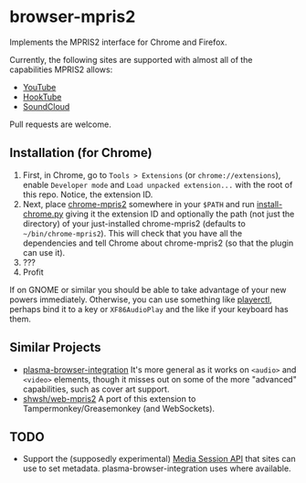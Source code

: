 # browser-mpris2
Implements the MPRIS2 interface for Chrome and Firefox.

Currently, the following sites are supported with almost all of the capabilities MPRIS2 allows:
* [YouTube](https://youtube.com)
* [HookTube](https://hooktube.com)
* [SoundCloud](https://soundcloud.com)

Pull requests are welcome.

## Installation (for Chrome)
1. First, in Chrome, go to `Tools > Extensions` (or `chrome://extensions`), enable `Developer mode` and `Load unpacked extension...` with the root of this repo.  Notice, the extension ID.
2. Next, place [chrome-mpris2](native/chrome-mpris2) somewhere in your `$PATH` and run [install-chrome.py](native/install-chrome.py) giving it the extension ID and optionally the path (not just the directory) of your just-installed chrome-mpris2 (defaults to `~/bin/chrome-mpris2`).  This will check that you have all the dependencies and tell Chrome about chrome-mpris2 (so that the plugin can use it).
3. ???
4. Profit

If on GNOME or similar you should be able to take advantage of your new powers immediately.  Otherwise, you can use something like [playerctl](https://github.com/acrisci/playerctl), perhaps bind it to a key or `XF86AudioPlay` and the like if your keyboard has them.
## Similar Projects
* [plasma-browser-integration](https://github.com/KDE/plasma-browser-integration)
  It's more general as it works on `<audio>` and `<video>` elements, though it misses out on some of the more "advanced" capabilities, such as cover art support.
* [shwsh/web-mpris2](https://github.com/shwsh/web-mpris2)
  A port of this extension to Tampermonkey/Greasemonkey (and WebSockets).

## TODO
* Support the (supposedly experimental) [Media Session API](https://developer.mozilla.org/en-US/docs/Web/API/Media_Session_API) that sites can use to set metadata.  plasma-browser-integration uses where available.
